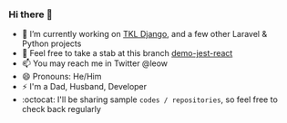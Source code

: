 ### Hi there 👋

- 🔭 I’m currently working on [TKL Django](https://github.com/georgeleow/tkl_django_sample), and a few other Laravel & Python projects
- 👯 Feel free to take a stab at this branch [demo-jest-react](https://github.com/georgeleow/gif-gif-react/tree/demo-jest-react-php7.1)
- 📫 You may reach me in Twitter @leow
- 😄 Pronouns: He/Him
- ⚡ I'm a Dad, Husband, Developer 
- :octocat: I'll be sharing sample `codes / repositories`, so feel free to check back regularly 




<!--
**georgeleow/georgeleow** is a ✨ _special_ ✨ repository because its `README.md` (this file) appears on your GitHub profile.

Here are some ideas to get you started:

- 🔭 I’m currently working on ...
- 🌱 I’m currently learning ...
- 👯 I’m looking to collaborate on ...
- 🤔 I’m looking for help with ...
- 💬 Ask me about ...
- 📫 How to reach me: Twitter @leow
- 😄 Pronouns: He/Him
- ⚡ Fun fact: 
-->
